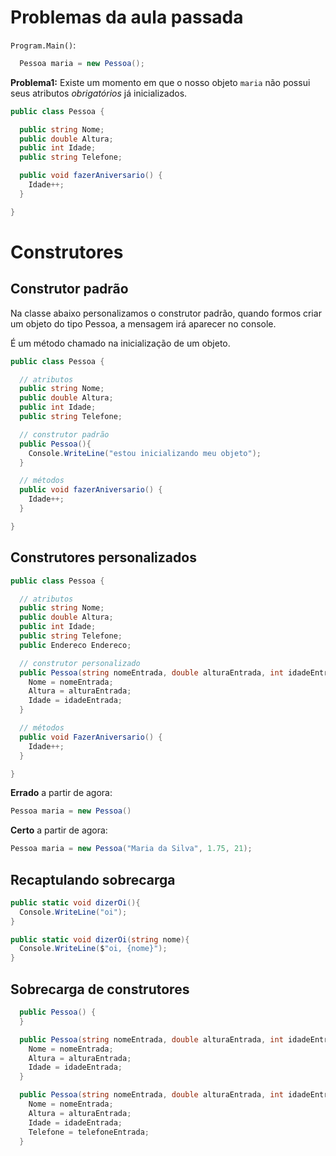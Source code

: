 # Problemas da aula passada

`Program.Main()`:
```cs
  Pessoa maria = new Pessoa();
```

**Problema1:** Existe um momento em que o nosso objeto `maria` não possui seus atributos *obrigatórios* já inicializados.

```cs
public class Pessoa {

  public string Nome;
  public double Altura;
  public int Idade;
  public string Telefone;

  public void fazerAniversario() {
    Idade++;
  }

}
```

# Construtores

## Construtor padrão

Na classe abaixo personalizamos o construtor padrão, quando formos criar um objeto do tipo Pessoa, a mensagem irá aparecer no console.

É um método chamado na inicialização de um objeto.

```cs
public class Pessoa {

  // atributos
  public string Nome;
  public double Altura;
  public int Idade;
  public string Telefone;

  // construtor padrão
  public Pessoa(){
    Console.WriteLine("estou inicializando meu objeto");
  }

  // métodos
  public void fazerAniversario() {
    Idade++;
  }

}
```

## Construtores personalizados

```cs
public class Pessoa {

  // atributos
  public string Nome;
  public double Altura;
  public int Idade;
  public string Telefone;
  public Endereco Endereco;

  // construtor personalizado
  public Pessoa(string nomeEntrada, double alturaEntrada, int idadeEntrada){
    Nome = nomeEntrada;
    Altura = alturaEntrada;
    Idade = idadeEntrada;
  }

  // métodos
  public void FazerAniversario() {
    Idade++;
  }

}
```

**Errado** a partir de agora:
```cs
Pessoa maria = new Pessoa()
```

**Certo** a partir de agora:
```cs
Pessoa maria = new Pessoa("Maria da Silva", 1.75, 21);
```

## Recaptulando sobrecarga

```cs
public static void dizerOi(){
  Console.WriteLine("oi");
}

public static void dizerOi(string nome){
  Console.WriteLine($"oi, {nome}");
}
```

## Sobrecarga de construtores

```cs
  public Pessoa() {
  }

  public Pessoa(string nomeEntrada, double alturaEntrada, int idadeEntrada){
    Nome = nomeEntrada;
    Altura = alturaEntrada;
    Idade = idadeEntrada;
  }

  public Pessoa(string nomeEntrada, double alturaEntrada, int idadeEntrada, string telefoneEntrada){
    Nome = nomeEntrada;
    Altura = alturaEntrada;
    Idade = idadeEntrada;
    Telefone = telefoneEntrada;
  }
```

<!-- ```cs

public class Calculadora {

  public static double Erro {get; set;};
  private static double _buffer = 0;

  public static double Buffer {
    get {
      return _buffer;
    }
  }

  public static double Somar(double a, double b) {
    double soma = a + b;
    _buffer += soma + erro;
    return soma;
  }

}
```

```cs
Calculadora.Erro = -3;
Calculadora.Somar(2, 3);
Calculadora.Somar(2, 3);
Console.WriteLine(Calculadora.Buffer);
``` -->